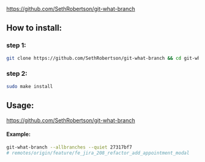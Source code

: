 https://github.com/SethRobertson/git-what-branch
## How to install:
### step 1:
```sh
git clone https://github.com/SethRobertson/git-what-branch && cd git-what-branch
```
### step 2: 
```sh
sudo make install
```
## Usage:
https://github.com/SethRobertson/git-what-branch
#### Example:
```sh
git-what-branch --allbranches --quiet 27317bf7 
# remotes/origin/feature/fe_jira_208_refactor_add_appointment_modal
```

